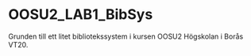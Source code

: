 # OOSU2_LAB1_BibSys
Grunden till ett litet bibliotekssystem i kursen OOSU2 Högskolan i Borås VT20. 
